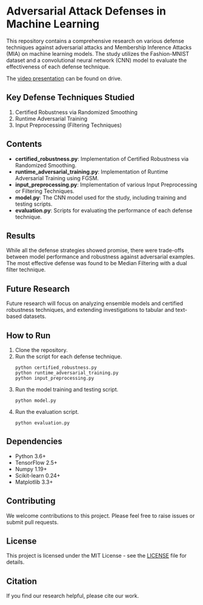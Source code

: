 # Adversarial Attack Defenses in Machine Learning

This repository contains a comprehensive research on various defense techniques against adversarial attacks and Membership Inference Attacks (MIA) on machine learning models. The study utilizes the Fashion-MNIST dataset and a convolutional neural network (CNN) model to evaluate the effectiveness of each defense technique. 

The [video presentation](https://drive.google.com/file/d/1tVLzJYMn-DYwJ1E2j3f7-iJgjmv2-NED/view?usp=share_link) can be found on drive.

## Key Defense Techniques Studied
1. Certified Robustness via Randomized Smoothing
2. Runtime Adversarial Training
3. Input Preprocessing (Filtering Techniques)

## Contents
- **certified_robustness.py**: Implementation of Certified Robustness via Randomized Smoothing.
- **runtime_adversarial_training.py**: Implementation of Runtime Adversarial Training using FGSM.
- **input_preprocessing.py**: Implementation of various Input Preprocessing or Filtering Techniques.
- **model.py**: The CNN model used for the study, including training and testing scripts.
- **evaluation.py**: Scripts for evaluating the performance of each defense technique.

## Results
While all the defense strategies showed promise, there were trade-offs between model performance and robustness against adversarial examples. The most effective defense was found to be Median Filtering with a dual filter technique.

## Future Research
Future research will focus on analyzing ensemble models and certified robustness techniques, and extending investigations to tabular and text-based datasets.

## How to Run
1. Clone the repository.
2. Run the script for each defense technique.
   ```
   python certified_robustness.py
   python runtime_adversarial_training.py
   python input_preprocessing.py
   ```
3. Run the model training and testing script.
   ```
   python model.py
   ```
4. Run the evaluation script.
   ```
   python evaluation.py
   ```

## Dependencies
- Python 3.6+
- TensorFlow 2.5+
- Numpy 1.19+
- Scikit-learn 0.24+
- Matplotlib 3.3+

## Contributing
We welcome contributions to this project. Please feel free to raise issues or submit pull requests.

## License
This project is licensed under the MIT License - see the [LICENSE](LICENSE) file for details.

## Citation
If you find our research helpful, please cite our work.
